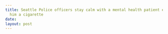 ```yaml
---
title: Seattle Police officers stay calm with a mental health patient even getting
  him a cigarette
date: 
layout: post
---
```

